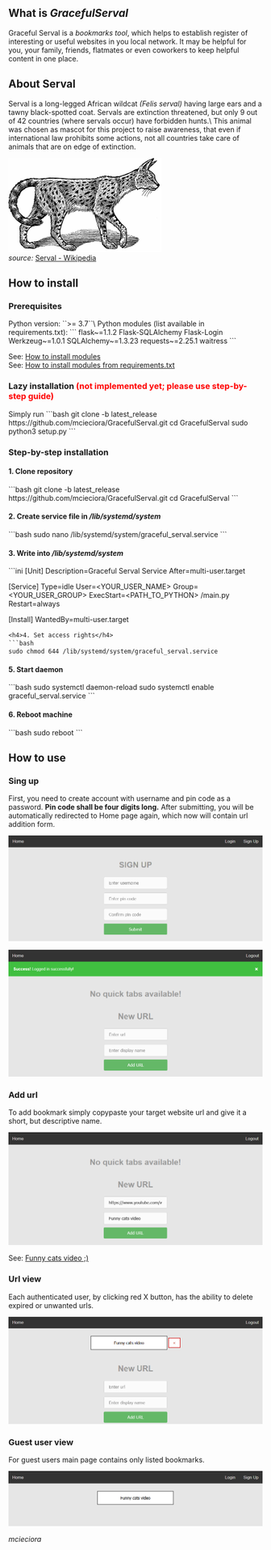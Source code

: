 <h2>What is <i>GracefulServal</i></h2>
Graceful Serval is a <i>bookmarks tool</i>, which helps to establish register of interesting or useful websites in you local network. It may be helpful for you, your family, friends, flatmates or even coworkers to keep helpful content in one place.

<h2>About Serval</h2>
Serval is a long-legged African wildcat <i>(Felis serval)</i> having large ears and a tawny black-spotted coat. Servals are extinction threatened, but only 9 out of 42 countries (where servals occur) have forbidden hunts.\
This animal was chosen as mascot for this project to raise awareness, that even if international law prohibits some actions, not all countries take care of animals that are on edge of extinction.

![alt text](doc/serval.PNG)\
<i>source:</i> [Serval - Wikipedia](https://en.wikipedia.org/wiki/Serval)
<h2>How to install</h2>
<h3>Prerequisites</h3>
Python version:
``>= 3.7``\
Python modules (list available in requirements.txt):
```
flask~=1.1.2
Flask-SQLAlchemy
Flask-Login
Werkzeug~=1.0.1
SQLAlchemy~=1.3.23
requests~=2.25.1
waitress
```

See: [How to install modules](https://packaging.python.org/tutorials/installing-packages/#use-pip-for-installing) \
See: [How to install modules from requirements.txt](https://packaging.python.org/tutorials/installing-packages/#requirements-files)


<h3>Lazy installation <font color="red">(not implemented yet; please use step-by-step guide)</font></h3>
Simply run 
```bash
git clone -b latest_release https://github.com/mcieciora/GracefulServal.git
cd GracefulServal
sudo python3 setup.py
```

<h3>Step-by-step installation</h3>
<h4>1. Clone repository</h4>
```bash
git clone -b latest_release https://github.com/mcieciora/GracefulServal.git
cd GracefulServal
```
<h4>2. Create service file in <i>/lib/systemd/system</i></h4>
```bash
sudo nano /lib/systemd/system/graceful_serval.service
```
<h4>3. Write into <i>/lib/systemd/system</i></h4>
```ini
[Unit]
Description=Graceful Serval Service
After=multi-user.target

[Service]
Type=idle
User=<YOUR_USER_NAME>
Group=<YOUR_USER_GROUP>
ExecStart=<PATH_TO_PYTHON> <PATH TO CLONED REPOSITORY>/main.py
Restart=always

[Install]
WantedBy=multi-user.target
```
<h4>4. Set access rights</h4>
```bash
sudo chmod 644 /lib/systemd/system/graceful_serval.service
```
<h4>5. Start daemon </h4>
```bash
sudo systemctl daemon-reload
sudo systemctl enable graceful_serval.service
```
<h4>6. Reboot machine</h4>
```bash
sudo reboot
```
<h2>How to use</h2>
<h3>Sing up</h3>

First, you need to create account with username and pin code as a password. <b>Pin code shall be four digits long.</b> After submitting, you will be automatically redirected to Home page again, which now will contain url addition form.

![alt text](doc/singup.PNG)

![alt text](doc/main.PNG)


<h3>Add url</h3>

To add bookmark simply copypaste your target website url and give it a short, but descriptive name.

![alt text](doc/add_url.PNG)

See: [Funny cats video ;)](https://www.youtube.com/watch?v=eX2qFMC8cFo)

<h3>Url view</h3>

Each authenticated user, by clicking red X button, has the ability to delete expired or unwanted urls.

![alt text](doc/url_added.PNG)

<h3>Guest user view</h3>

For guest users main page contains only listed bookmarks.

![alt text](doc/user_view.PNG)

<i>mcieciora</i>